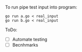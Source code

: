 To run pipe test input into program:
```shell
go run a.go < real_input
go run b.go < real_input
```

ToDo:
- [ ] Automate testing
- [ ] Becnhmarks
